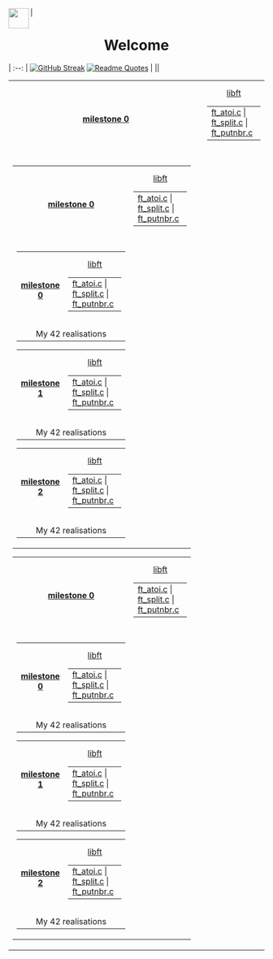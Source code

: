 |<img align="left" src="https://raw.githubusercontent.com/innng/innng/master/assets/kyubey.gif" height="40" /><h1 align="center">Welcome</h1>|
:--:
| [![GitHub Streak](https://streak-stats.demolab.com?user=zoyern&theme=nord&border_radius=10&date_format=j%20M%5B%20Y%5D&mode=weekly&card_width=600&card_height=50&dates=4C566A&hide_current_streak=true&hide_longest_streak=true)](https://git.io/streak-stats) [![Readme Quotes](https://quotes-github-readme.vercel.app/api?type=horizontal&theme=nord)](https://github.com/piyushsuthar/github-readme-quotes) |
||


<table align="center">
  <tr align="center" valign="center" height="150">
        <th colspan="2" height="150"><a href="test3/cloclo1.txt">milestone 0</a></th>
          <td >
            <table align="center" valign="center">
                    <tr>
                      <a href="test3/cloclo1.txt">libft</a>
                    </tr>
                     <td >
                      <a href="test3/cloclo1.txt">ft_atoi.c</a> |
                      <a href="test3/cloclo2.txt">ft_split.c</a> |
                      <a href="test3/cloclo3.txt">ft_putnbr.c</a>
                    </td>
          </table
        </td>
  </tr>
<td >
<table valign="center align="center" >
  <!-- Ligne principale avec le titre et le premier bloc de fichiers -->
  <tr align="center" valign="center" height="150">
        <th   height="150"><a href="test3/cloclo1.txt">milestone 0</a></th>
          <td>
            <table align="center" valign="center">
                    <tr>
                      <a href="test3/cloclo1.txt">libft</a>
                    </tr>
                     <td >
                      <a href="test3/cloclo1.txt">ft_atoi.c</a> |
                      <a href="test3/cloclo2.txt">ft_split.c</a> |
                      <a href="test3/cloclo3.txt">ft_putnbr.c</a>
                    </td>
          </table
        </td>
  </tr>
  <!-- Une seule cellule contenant tous les autres tableaux en ligne -->
  <tr colspan="2">
    <td  align="center" valign="center">
      <table  align="center">
      <tr  align="center" valign="center" height="150">
        <th height="150"><a href="test3/cloclo1.txt">milestone 0</a></th>
          <td >
            <table align="center" valign="center" >
                    <tr >
                      <a href="test3/cloclo1.txt">libft</a>
                    </tr>
                     <td >
                      <a href="test3/cloclo1.txt">ft_atoi.c</a> |
                      <a href="test3/cloclo2.txt">ft_split.c</a> |
                      <a href="test3/cloclo3.txt">ft_putnbr.c</a>
                    </td>
          </table
        </td>
      </tr>
        <td colspan="2" align="center" valign="center" >My 42 realisations</td>
      </table>
      <table align="center" >
      <tr align="center" valign="center" height="150" >
        <th height="150"><a href="test3/cloclo1.txt">milestone 1</a></th>
          <td >
            <table align="center" valign="center" >
                    <tr >
                      <a href="test3/cloclo1.txt">libft</a>
                    </tr>
                     <td >
                      <a href="test3/cloclo1.txt">ft_atoi.c</a> |
                      <a href="test3/cloclo2.txt">ft_split.c</a> |
                      <a href="test3/cloclo3.txt">ft_putnbr.c</a>
                    </td>
          </table
        </td>
      </tr>
        <td colspan="2" align="center" valign="center" >My 42 realisations</td>
      </table>
      <table align="center" >
      <tr align="center" valign="center" height="150" >
        <th height="150"><a href="test3/cloclo1.txt">milestone 2</a></th>
          <td >
            <table align="center" valign="center" >
                    <tr >
                      <a href="test3/cloclo1.txt">libft</a>
                    </tr>
                     <td >
                      <a href="test3/cloclo1.txt">ft_atoi.c</a> |
                      <a href="test3/cloclo2.txt">ft_split.c</a> |
                      <a href="test3/cloclo3.txt">ft_putnbr.c</a>
                    </td>
          </table
        </td>
      </tr>
        <td colspan="2" align="center" valign="center" >My 42 realisations</td>
      </table>
    </td>
  </tr>
</table>
<table align="center">
  <!-- Ligne principale avec le titre et le premier bloc de fichiers -->
  <tr align="center"  valign="center" height="150" >
        <th height="150"><a href="test3/cloclo1.txt">milestone 0</a></th>
          <td >
            <table align="center" valign="center" >
                    <tr >
                      <a href="test3/cloclo1.txt">libft</a>
                    </tr>
                     <td >
                      <a href="test3/cloclo1.txt">ft_atoi.c</a> |
                      <a href="test3/cloclo2.txt">ft_split.c</a> |
                      <a href="test3/cloclo3.txt">ft_putnbr.c</a>
                    </td>
          </table
        </td>
  </tr>
  <!-- Une seule cellule contenant tous les autres tableaux en ligne -->
  <tr>
    <td align="center" valign="center" >
      <table align="center" >
      <tr align="center" valign="center" height="150" >
        <th height="150"><a href="test3/cloclo1.txt">milestone 0</a></th>
          <td >
            <table align="center" valign="center" >
                    <tr >
                      <a href="test3/cloclo1.txt">libft</a>
                    </tr>
                     <td >
                      <a href="test3/cloclo1.txt">ft_atoi.c</a> |
                      <a href="test3/cloclo2.txt">ft_split.c</a> |
                      <a href="test3/cloclo3.txt">ft_putnbr.c</a>
                    </td>
          </table
        </td>
      </tr>
        <td colspan="2" align="center" valign="center" >My 42 realisations</td>
      </table>
      <table align="center" >
      <tr align="center" valign="center" height="150" >
        <th height="150"><a href="test3/cloclo1.txt">milestone 1</a></th>
          <td >
            <table align="center" valign="center" >
                    <tr >
                      <a href="test3/cloclo1.txt">libft</a>
                    </tr>
                     <td >
                      <a href="test3/cloclo1.txt">ft_atoi.c</a> |
                      <a href="test3/cloclo2.txt">ft_split.c</a> |
                      <a href="test3/cloclo3.txt">ft_putnbr.c</a>
                    </td>
          </table
        </td>
      </tr>
        <td colspan="2" align="center" valign="center" >My 42 realisations</td>
      </table>
      <table align="center" >
      <tr align="center" valign="center" height="150" >
        <th height="150"><a href="test3/cloclo1.txt">milestone 2</a></th>
          <td >
            <table align="center" valign="center" >
                    <tr >
                      <a href="test3/cloclo1.txt">libft</a>
                    </tr>
                     <td >
                      <a href="test3/cloclo1.txt">ft_atoi.c</a> |
                      <a href="test3/cloclo2.txt">ft_split.c</a> |
                      <a href="test3/cloclo3.txt">ft_putnbr.c</a>
                    </td>
          </table
        </td>
      </tr>
        <td colspan="2" align="center" valign="center" >My 42 realisations</td>
      </table>
    </td>
  </tr>
</table>
<td/>
</table>
